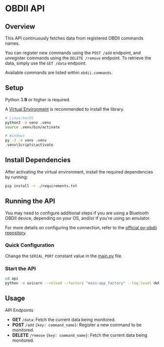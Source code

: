# OBDII API

## Overview

This API continuously fetches data from registered OBDII commands names.

You can register new commands using the `POST /add` endpoint, and unregister commands using the `DELETE /remove` endpoint. To retrieve the data, simply use the `GET /data` endpoint.

Available commands are listed within `obdii.commands`.

## Setup

Python 3.**9** or higher is required.

A [Virtual Environment](https://docs.python.org/3/library/venv.html) is recommended to install the library.

```bash
# Linux/macOS
python3 -m venv .venv
source .venv/bin/activate

# Windows
py -3 -m venv .venv
.venv\Scripts\activate
```

## Install Dependencies

After activating the virtual environment, install the required dependencies by running:

```bash
pip install -r ./requirements.txt
```

## Running the API

You may need to configure additional steps if you are using a Bluetooth OBDII device, depending on your OS, and/or if you're using an emulator.

For more details on configuring the connection, refer to the [official py-obdii repository](https://github.com/PaulMarisOUMary/OBDII).

### Quick Configuration

Change the `SERIAL_PORT` constant value in the [main.py](/api/main.py) file.

### Start the API

```bash
cd api
python -m uvicorn --reload --factory "main:app_factory" --log-level debug
```

## Usage

API Endpoints
- **GET** `/data`: Fetch the current data being monitored.
- **POST** `/add` `{key: command_name}`: Register a new command to be monitored.
- **DELETE** `/remove` `{key: command_name}`: Fetch the current data being monitored.